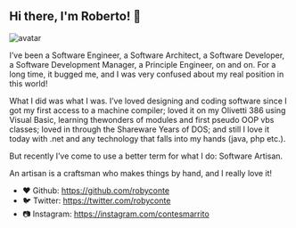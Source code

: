 ## Hi there, I'm Roberto! 👋

<img class="avatar" src='https://media.licdn.com/dms/image/D4D03AQF0U07i_LWEkQ/profile-displayphoto-shrink_800_800/0/1673611386419?e=1678924800&v=beta&t=ggHfNxnMddkhXlfEdeG6ovaEC3btaI1l-rpZDWIsDUk' alt="avatar">

I’ve been a Software Engineer, a Software Architect, a Software Developer, a Software Development Manager, a Principle Engineer, on and on. For a long time, it bugged me, and I was very confused about my real position in this world!

What I did was what I was. I’ve loved designing and coding software since I got my first access to a machine compiler; loved it on my Olivetti 386 using Visual Basic, learning thewonders of modules and first pseudo OOP vbs classes; loved in through the Shareware Years of DOS; and still I love it today with .net and any technology that falls into my hands (java, php etc.).

But recently I’ve come to use a better term for what I do: Software Artisan.

An artisan is a craftsman who makes things by hand, and I really love it!

- ❤️ Github: https://github.com/robyconte
- 🐦 Twitter: https://twitter.com/robyconte
- 📷 Instagram: https://instagram.com/contesmarrito
